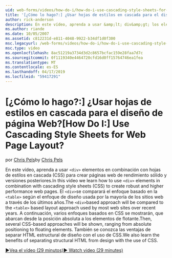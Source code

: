 ```yaml
---
uid: web-forms/videos/how-do-i/how-do-i-use-cascading-style-sheets-for-web-page-layout
title: '[¿Cómo lo hago?:] ¿Usar hojas de estilos en cascada para el diseño de página Web? | Microsoft Docs'
author: rick-anderson
description: En este vídeo, aprenda a usar &amp;lt; div&amp;gt; los elementos en combinación con hojas de estilos en cascada (CSS) para crear sólido y mayor rendimiento web p...
ms.author: riande
ms.date: 10/05/2007
ms.assetid: c812231d-e811-4048-9922-b34df1d0f300
msc.legacyurl: /web-forms/videos/how-do-i/how-do-i-use-cascading-style-sheets-for-web-page-layout
msc.type: video
ms.openlocfilehash: 8ac51219a3734d3d2c8657bcfac159e28faa7d7c
ms.sourcegitcommit: 0f1119340e4464720cfd16d0ff15764746ea1fea
ms.translationtype: MT
ms.contentlocale: es-ES
ms.lasthandoff: 04/17/2019
ms.locfileid: "59417291"
---
```

# <a name="how-do-i-use-cascading-style-sheets-for-web-page-layout"></a><span data-ttu-id="9e797-104">[¿Cómo lo hago?:] ¿Usar hojas de estilos en cascada para el diseño de página Web?</span><span class="sxs-lookup"><span data-stu-id="9e797-104">[How Do I:] Use Cascading Style Sheets for Web Page Layout?</span></span>

<span data-ttu-id="9e797-105">por [Chris Pels](https://twitter.com/chrispels)</span><span class="sxs-lookup"><span data-stu-id="9e797-105">by [Chris Pels](https://twitter.com/chrispels)</span></span>

<span data-ttu-id="9e797-106">En este vídeo, aprenda a usar `<div>` elementos en combinación con hojas de estilos en cascada (CSS) para crear páginas web de rendimiento sólido y versiones posteriores.</span><span class="sxs-lookup"><span data-stu-id="9e797-106">In this video we learn how to use `<div>` elements in combination with cascading style sheets (CSS) to create robust and higher performance web pages.</span></span> <span data-ttu-id="9e797-107">El `<div>`se comparará el enfoque basado en la `<table>` según el enfoque de diseño usada por la mayoría de los sitios web a través de los últimos años.</span><span class="sxs-lookup"><span data-stu-id="9e797-107">The `<div>`based approach will be compared to the `<table>` based layout approach used by most web sites over recent years.</span></span> <span data-ttu-id="9e797-108">A continuación, varios enfoques basados en CSS se mostrarán, que abarcan desde la posición absoluta a los elementos de flotante.</span><span class="sxs-lookup"><span data-stu-id="9e797-108">Then, several CSS-based approaches will be shown, ranging from absolute positioning to floating elements.</span></span> <span data-ttu-id="9e797-109">También se conozca las ventajas de separar HTML estructural de diseño con el uso de CSS.</span><span class="sxs-lookup"><span data-stu-id="9e797-109">We also learn the benefits of separating structural HTML from design with the use of CSS.</span></span>

[<span data-ttu-id="9e797-110">&#9654;Vea el vídeo (29 minutos)</span><span class="sxs-lookup"><span data-stu-id="9e797-110">&#9654; Watch video (29 minutes)</span></span>](https://channel9.msdn.com/Blogs/ASP-NET-Site-Videos/how-do-i-use-cascading-style-sheets-for-web-page-layout)
